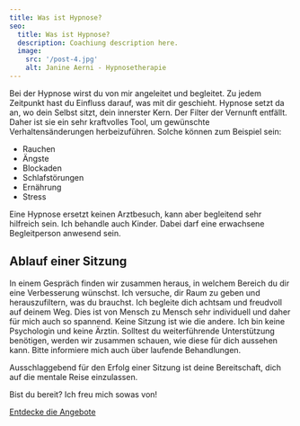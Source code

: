 ```yaml
---
title: Was ist Hypnose?
seo:
  title: Was ist Hypnose?
  description: Coachiung description here.
  image:
    src: '/post-4.jpg'
    alt: Janine Aerni - Hypnosetherapie
---
```


Bei der Hypnose wirst du von mir angeleitet und begleitet. Zu jedem Zeitpunkt hast du Einfluss darauf, was mit dir geschieht. Hypnose setzt da an, wo dein Selbst sitzt, dein innerster Kern. Der Filter der Vernunft entfällt. Daher ist sie ein sehr kraftvolles Tool, um gewünschte Verhaltensänderungen herbeizuführen. Solche können zum Beispiel sein:

<ul class="not-prose list list-disc px-4 grid xs:grid-cols-2 sm:grid-cols-3">
  <li class="marker:text-red-500">Rauchen</li>
  <li class="marker:text-red-500">Ängste</li>
  <li class="marker:text-red-500">Blockaden</li>
  <li class="marker:text-red-500">Schlafstörungen</li>
  <li class="marker:text-red-500">Ernährung</li>
  <li class="marker:text-red-500">Stress</li>
</ul>

Eine Hypnose ersetzt keinen Arztbesuch, kann aber begleitend sehr hilfreich sein. Ich behandle auch Kinder. Dabei darf eine erwachsene Begleitperson anwesend sein.

## Ablauf einer Sitzung

In einem Gespräch finden wir zusammen heraus, in welchem Bereich du dir eine Verbesserung wünschst. Ich versuche, dir Raum zu geben und herauszufiltern, was du brauchst. Ich begleite dich achtsam und freudvoll auf deinem Weg. Dies ist von Mensch zu Mensch sehr individuell und daher für mich auch so spannend. Keine Sitzung ist wie die andere. Ich bin keine Psychologin und keine Ärztin. Solltest du weiterführende Unterstützung benötigen, werden wir zusammen schauen, wie diese für dich aussehen kann. Bitte informiere mich auch über laufende Behandlungen.

Ausschlaggebend für den Erfolg einer Sitzung ist deine Bereitschaft, dich auf die mentale Reise einzulassen.

Bist du bereit? Ich freu mich sowas von!

<a
  href="/angebote"
  class="inline-flex items-center justify-center px-6 py-3 text-base leading-tight font-bold text-red-600 bg-transparent border border-red-600 rounded-full transition hover:bg-red-600 hover:text-red-50 no-underline "
  onclick="document.app.emitEvent('mouseDown', 'trigger-to-3');"> Entdecke die Angebote</a>
